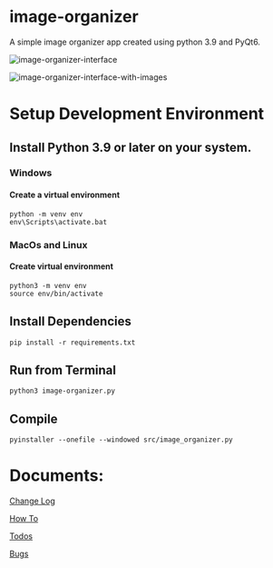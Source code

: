 # image-organizer
A simple image organizer app created using python 3.9 and PyQt6.


![image-organizer-interface](https://user-images.githubusercontent.com/65349554/156636831-8a84e9aa-cd1b-48e3-9f65-db1674662c7d.png)

![image-organizer-interface-with-images](https://user-images.githubusercontent.com/65349554/156636674-58906f19-5b28-4e37-851c-1f5b7f9c8323.png)


# Setup Development Environment 

## Install Python 3.9 or later on your system.

### Windows 

#### Create a virtual environment 
    python -m venv env
    env\Scripts\activate.bat

### MacOs and Linux 
#### Create virtual environment
    python3 -m venv env
    source env/bin/activate

## Install Dependencies 
    pip install -r requirements.txt


## Run from Terminal 
    python3 image-organizer.py


## Compile 
    pyinstaller --onefile --windowed src/image_organizer.py


# Documents: 

[Change Log](./changelog.md)

[How To](./docs/how-to.md)

[Todos](./docs/todos.md)

[Bugs](./docs/known-bugs.md)
